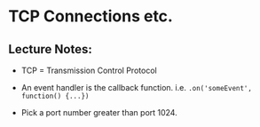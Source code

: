 # TCP Connections etc.

## Lecture Notes:

* TCP = Transmission Control Protocol

* An event handler is the callback function. i.e.
`.on('someEvent', function() {...})`

* Pick a port number greater than port 1024.